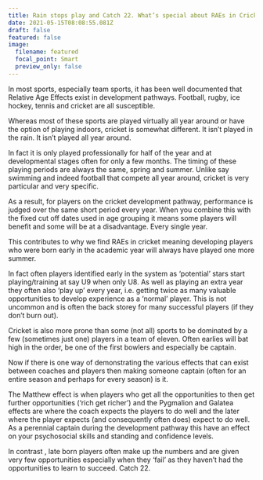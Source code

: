 ```yaml
---
title: Rain stops play and Catch 22. What’s special about RAEs in Cricket?
date: 2021-05-15T08:08:55.081Z
draft: false
featured: false
image:
  filename: featured
  focal_point: Smart
  preview_only: false
---
```

In most sports, especially team sports, it has been well documented that Relative Age Effects exist in development pathways. Football, rugby, ice hockey, tennis and cricket are all susceptible.

Whereas most of these sports are played virtually all year around or have the option of playing indoors, cricket is somewhat different. It isn’t played in the rain. It isn’t played all year around.

In fact it is only played professionally for half of the year and at developmental stages often for only a few months. The timing of these playing periods are always the same, spring and summer. Unlike say swimming and indeed football that compete all year around, cricket is very particular and very specific.

As a result, for players on the cricket development pathway, performance is judged over the same short period every year. When you combine this with the fixed cut off dates used in age grouping it means some players will benefit and some will be at a disadvantage. Every single year.

This contributes to why we find RAEs in cricket meaning developing players who were born early in the academic year will always have played one more summer.

In fact often players identified early in the system as ‘potential’ stars start playing/training at say U9 when only U8. As well as playing an extra year they often also ‘play up’ every year, i.e. getting twice as many valuable opportunities to develop experience as a ‘normal’ player. This is not uncommon and is often the back storey for many successful players (if they don’t burn out).

Cricket is also more prone than some (not all) sports to be dominated by a few (sometimes just one) players in a team of eleven. Often earlies will bat high in the order, be one of the first bowlers and especially be captain. 

Now if there is one way of demonstrating the various effects that can exist between coaches and players then making someone captain (often for an entire season and perhaps for every season) is it.

The Matthew effect is when players who get all the opportunities to then get further opportunities (‘rich get richer’) and the Pygmalion and Galatea effects are where the coach expects the players to do well and the later where the player expects (and consequently often does) expect to do well. As a perennial captain during the development pathway this have an effect on your psychosocial skills and standing and confidence levels.

In contrast , late born players often make up the numbers and are given very few opportunities especially when they ‘fail’ as they haven’t had the opportunities to learn to succeed. Catch 22.